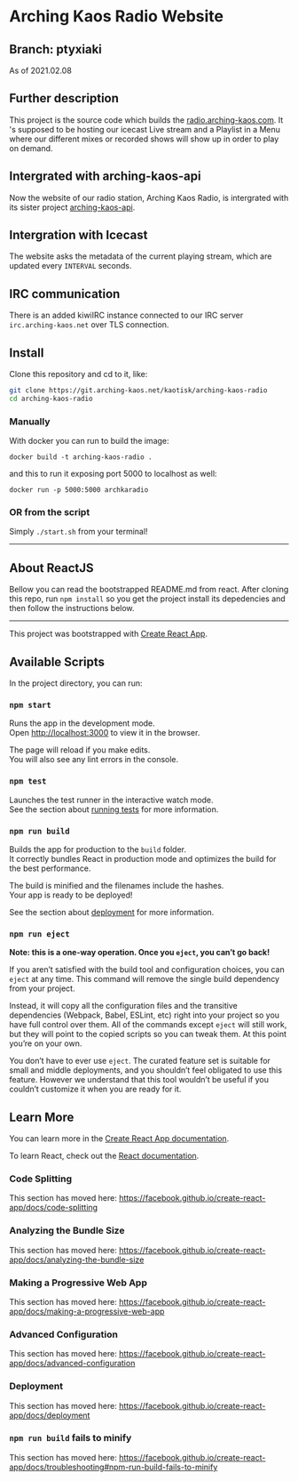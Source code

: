 # Arching Kaos Radio Website

## Branch: ptyxiaki
As of 2021.02.08

## Further description

This project is the source code which builds the [radio.arching-kaos.com](https://radio.arching-kaos.com/). It 's supposed to be hosting our icecast Live stream and a Playlist in a Menu where our different mixes or recorded shows will show up in order to play on demand.

## Intergrated with arching-kaos-api

Now the website of our radio station, Arching Kaos Radio, is intergrated with its sister project [arching-kaos-api](https://git.arching-kaos.net/kaotisk/arching-kaos-api).

## Intergration with Icecast

The website asks the metadata of the current playing stream, which are updated every `INTERVAL` seconds.

## IRC communication

There is an added kiwiIRC instance connected to our IRC server `irc.arching-kaos.net` over TLS connection.

## Install

Clone this repository and cd to it, like:

```sh
git clone https://git.arching-kaos.net/kaotisk/arching-kaos-radio
cd arching-kaos-radio
```
### Manually

With docker you can run to build the image:

`docker build -t arching-kaos-radio .`

and this to run it exposing port 5000 to localhost as well:

`docker run -p 5000:5000 archkaradio`

### OR from the script

Simply `./start.sh` from your terminal!


----------

##  About ReactJS

Bellow you can read the bootstrapped README.md from react. After cloning this repo, run `npm install` so you get the project install its depedencies and then follow the instructions below.

----------

This project was bootstrapped with [Create React App](https://github.com/facebook/create-react-app).

## Available Scripts

In the project directory, you can run:

### `npm start`

Runs the app in the development mode.<br>
Open [http://localhost:3000](http://localhost:3000) to view it in the browser.

The page will reload if you make edits.<br>
You will also see any lint errors in the console.

### `npm test`

Launches the test runner in the interactive watch mode.<br>
See the section about [running tests](https://facebook.github.io/create-react-app/docs/running-tests) for more information.

### `npm run build`

Builds the app for production to the `build` folder.<br>
It correctly bundles React in production mode and optimizes the build for the best performance.

The build is minified and the filenames include the hashes.<br>
Your app is ready to be deployed!

See the section about [deployment](https://facebook.github.io/create-react-app/docs/deployment) for more information.

### `npm run eject`

**Note: this is a one-way operation. Once you `eject`, you can’t go back!**

If you aren’t satisfied with the build tool and configuration choices, you can `eject` at any time. This command will remove the single build dependency from your project.

Instead, it will copy all the configuration files and the transitive dependencies (Webpack, Babel, ESLint, etc) right into your project so you have full control over them. All of the commands except `eject` will still work, but they will point to the copied scripts so you can tweak them. At this point you’re on your own.

You don’t have to ever use `eject`. The curated feature set is suitable for small and middle deployments, and you shouldn’t feel obligated to use this feature. However we understand that this tool wouldn’t be useful if you couldn’t customize it when you are ready for it.

## Learn More

You can learn more in the [Create React App documentation](https://facebook.github.io/create-react-app/docs/getting-started).

To learn React, check out the [React documentation](https://reactjs.org/).

### Code Splitting

This section has moved here: https://facebook.github.io/create-react-app/docs/code-splitting

### Analyzing the Bundle Size

This section has moved here: https://facebook.github.io/create-react-app/docs/analyzing-the-bundle-size

### Making a Progressive Web App

This section has moved here: https://facebook.github.io/create-react-app/docs/making-a-progressive-web-app

### Advanced Configuration

This section has moved here: https://facebook.github.io/create-react-app/docs/advanced-configuration

### Deployment

This section has moved here: https://facebook.github.io/create-react-app/docs/deployment

### `npm run build` fails to minify

This section has moved here: https://facebook.github.io/create-react-app/docs/troubleshooting#npm-run-build-fails-to-minify
